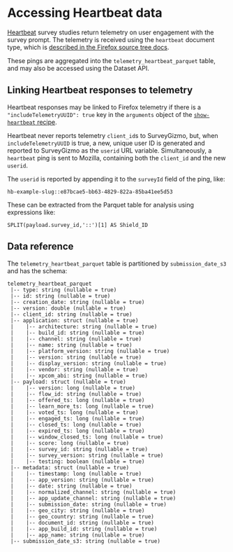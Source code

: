 # Accessing Heartbeat data

[Heartbeat][heartbeat] survey studies return telemetry on user engagement with the survey prompt.
The telemetry is received using the `heartbeat` document type,
which is [described in the Firefox source tree docs][hbping].

These pings are aggregated into the `telemetry_heartbeat_parquet` table,
and may also be accessed using the Dataset API.

## Linking Heartbeat responses to telemetry

Heartbeat responses may be linked to Firefox telemetry
if there is a `"includeTelemetryUUID": true` key in the `arguments` object
of the [`show-heartbeat` recipe][show-heartbeat].

Heartbeat never reports telemetry `client_id`s to SurveyGizmo, but,
when `includeTelemetryUUID` is true,
a new, unique user ID is generated and reported to SurveyGizmo
as the `userid` URL variable.
Simultaneously, a `heartbeat` ping is sent to Mozilla,
containing both the `client_id` and the new `userid`.

The `userid` is reported by appending it to the `surveyId` field of the ping, like:

```
hb-example-slug::e87bcae5-bb63-4829-822a-85ba41ee5d53
```

These can be extracted from the Parquet table for analysis using expressions like:

```
SPLIT(payload.survey_id,'::')[1] AS Shield_ID
```

## Data reference

The `telemetry_heartbeat_parquet` table
is partitioned by `submission_date_s3`
and has the schema:

```
telemetry_heartbeat_parquet
 |-- type: string (nullable = true)
 |-- id: string (nullable = true)
 |-- creation_date: string (nullable = true)
 |-- version: double (nullable = true)
 |-- client_id: string (nullable = true)
 |-- application: struct (nullable = true)
 |    |-- architecture: string (nullable = true)
 |    |-- build_id: string (nullable = true)
 |    |-- channel: string (nullable = true)
 |    |-- name: string (nullable = true)
 |    |-- platform_version: string (nullable = true)
 |    |-- version: string (nullable = true)
 |    |-- display_version: string (nullable = true)
 |    |-- vendor: string (nullable = true)
 |    |-- xpcom_abi: string (nullable = true)
 |-- payload: struct (nullable = true)
 |    |-- version: long (nullable = true)
 |    |-- flow_id: string (nullable = true)
 |    |-- offered_ts: long (nullable = true)
 |    |-- learn_more_ts: long (nullable = true)
 |    |-- voted_ts: long (nullable = true)
 |    |-- engaged_ts: long (nullable = true)
 |    |-- closed_ts: long (nullable = true)
 |    |-- expired_ts: long (nullable = true)
 |    |-- window_closed_ts: long (nullable = true)
 |    |-- score: long (nullable = true)
 |    |-- survey_id: string (nullable = true)
 |    |-- survey_version: string (nullable = true)
 |    |-- testing: boolean (nullable = true)
 |-- metadata: struct (nullable = true)
 |    |-- timestamp: long (nullable = true)
 |    |-- app_version: string (nullable = true)
 |    |-- date: string (nullable = true)
 |    |-- normalized_channel: string (nullable = true)
 |    |-- app_update_channel: string (nullable = true)
 |    |-- submission_date: string (nullable = true)
 |    |-- geo_city: string (nullable = true)
 |    |-- geo_country: string (nullable = true)
 |    |-- document_id: string (nullable = true)
 |    |-- app_build_id: string (nullable = true)
 |    |-- app_name: string (nullable = true)
 |-- submission_date_s3: string (nullable = true)
 ```

[heartbeat]: https://docs.telemetry.mozilla.org/tools/experiments.html#heartbeat
[hbping]: https://firefox-source-docs.mozilla.org/toolkit/components/telemetry/telemetry/data/heartbeat-ping.html
[show-heartbeat]: https://normandy.readthedocs.io/user/actions/show-heartbeat.html

